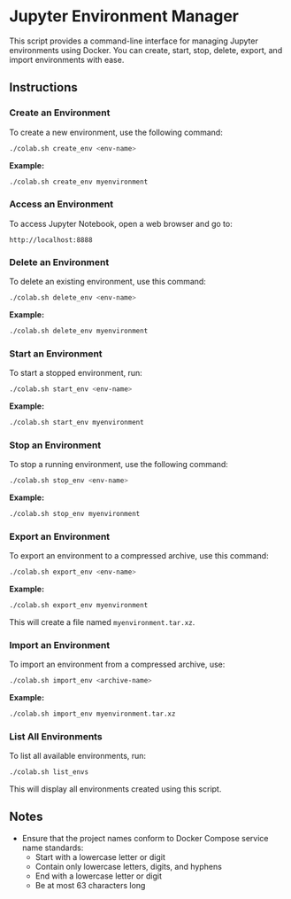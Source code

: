 
# Jupyter Environment Manager

This script provides a command-line interface for managing Jupyter environments using Docker. You can create, start, stop, delete, export, and import environments with ease.

## Instructions

### Create an Environment

To create a new environment, use the following command:

```bash
./colab.sh create_env <env-name>
```

**Example:**

```bash
./colab.sh create_env myenvironment
```

### Access an Environment

To access Jupyter Notebook, open a web browser and go to:

```
http://localhost:8888
```

### Delete an Environment

To delete an existing environment, use this command:

```bash
./colab.sh delete_env <env-name>
```

**Example:**

```bash
./colab.sh delete_env myenvironment
```

### Start an Environment

To start a stopped environment, run:

```bash
./colab.sh start_env <env-name>
```

**Example:**

```bash
./colab.sh start_env myenvironment
```

### Stop an Environment

To stop a running environment, use the following command:

```bash
./colab.sh stop_env <env-name>
```

**Example:**

```bash
./colab.sh stop_env myenvironment
```

### Export an Environment

To export an environment to a compressed archive, use this command:

```bash
./colab.sh export_env <env-name>
```

**Example:**

```bash
./colab.sh export_env myenvironment
```

This will create a file named `myenvironment.tar.xz`.

### Import an Environment

To import an environment from a compressed archive, use:

```bash
./colab.sh import_env <archive-name>
```

**Example:**

```bash
./colab.sh import_env myenvironment.tar.xz
```

### List All Environments

To list all available environments, run:

```bash
./colab.sh list_envs
```

This will display all environments created using this script.

## Notes

- Ensure that the project names conform to Docker Compose service name standards:
  - Start with a lowercase letter or digit
  - Contain only lowercase letters, digits, and hyphens
  - End with a lowercase letter or digit
  - Be at most 63 characters long
